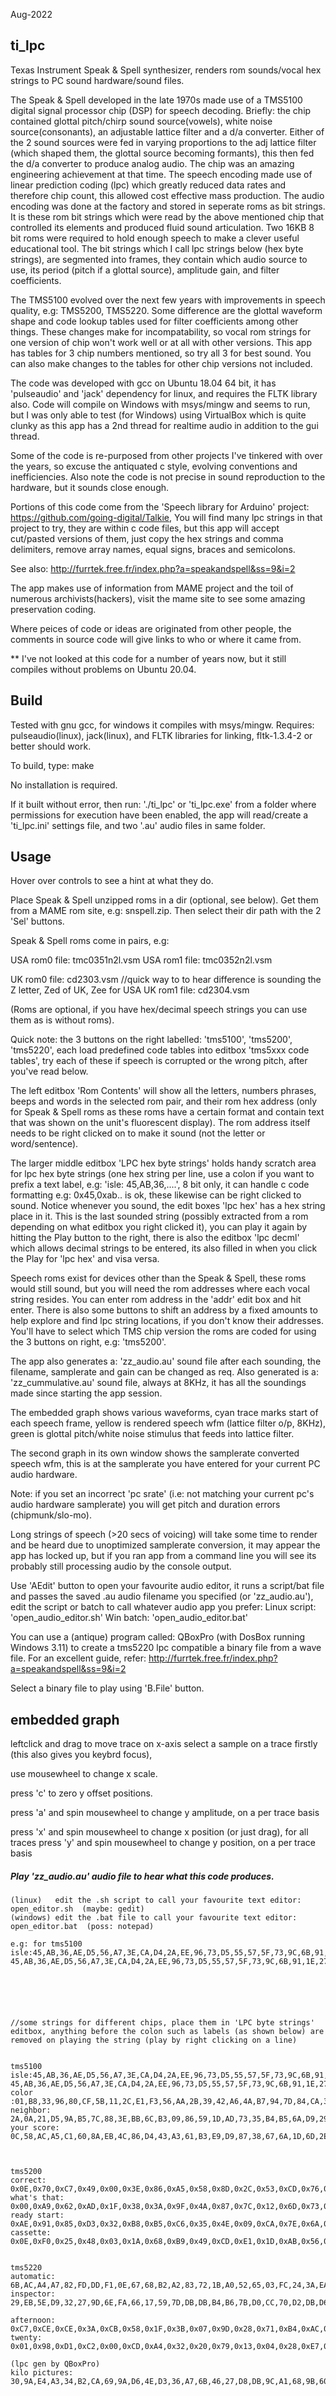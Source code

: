 Aug-2022

## ti_lpc
Texas Instrument Speak & Spell synthesizer, renders rom sounds/vocal hex strings to PC sound hardware/sound files. 

The Speak & Spell developed in the late 1970s made use of a TMS5100 digital signal processor chip (DSP) for speech decoding. Briefly: the chip contained glottal pitch/chirp sound source(vowels), white noise source(consonants), an adjustable lattice filter and a d/a converter. Either of the 2 sound sources were fed in varying proportions to the adj lattice filter (which shaped them, the glottal source becoming formants), this then fed the d/a converter to produce analog audio. The chip was an amazing engineering achievement at that time. The speech encoding made use of linear prediction coding (lpc) which greatly reduced data rates and therefore chip count, this allowed cost effective mass production. The audio encoding was done at the factory and stored in seperate roms as bit strings. It is these rom bit strings which were read by the above mentioned chip that controlled its elements and produced fluid sound articulation. Two 16KB 8 bit roms were required to hold enough speech to make a clever useful educational tool. The bit strings which I call lpc strings below (hex byte strings), are segmented into frames, they contain which audio source to use, its period (pitch if a glottal source), amplitude gain, and filter coefficients.

The TMS5100 evolved over the next few years with improvements in speech quality, e.g: TMS5200, TMS5220. Some difference are the glottal waveform shape and code lookup tables used for filter coefficients among other things. These changes make for incompatability, so vocal rom strings for one version of chip won't work well or at all with other versions. This app has tables for 3 chip numbers mentioned, so try all 3 for best sound. You can also make changes to the tables for other chip versions not included.

The code was developed with gcc on Ubuntu 18.04 64 bit, it has 'pulseaudio' and 'jack' dependency for linux, and requires the FLTK library also. Code will compile on Windows with msys/mingw and seems to run, but I was only able to test (for Windows) using VirtualBox which is quite clunky as this app has a 2nd thread for realtime audio in addition to the gui thread.

Some of the code is re-purposed from other projects I've tinkered with over the years, so excuse the antiquated c style, evolving conventions and inefficiencies.
Also note the code is not precise in sound reproduction to the hardware, but it sounds close enough.

Portions of this code come from the 'Speech library for Arduino' project:  https://github.com/going-digital/Talkie,
You will find many lpc strings in that project to try, they are within c code files, but this app will accept cut/pasted versions of them, just copy the hex strings and comma delimiters, remove array names, equal signs, braces and semicolons.

See also: http://furrtek.free.fr/index.php?a=speakandspell&ss=9&i=2

The app makes use of information from MAME project and the toil of numerous archivists(hackers), visit the mame site to see some amazing preservation coding.

Where peices of code or ideas are originated from other people, the comments in source code will give links to who or where it came from.


** I've not looked at this code for a number of years now, but it still compiles without problems on Ubuntu 20.04.




## Build
Tested with gnu gcc, for windows it compiles with msys/mingw. 
Requires: pulseaudio(linux), jack(linux), and FLTK libraries for linking, fltk-1.3.4-2 or better should work.

To build, type: make

No installation is required.

If it built without error, then run: './ti_lpc' or 'ti_lpc.exe' from a folder where permissions for execution have been enabled, the app will read/create a 'ti_lpc.ini' settings file, and two '.au' audio files in same folder.



## Usage
Hover over controls to see a hint at what they do.

Place Speak & Spell unzipped roms in a dir (optional, see below). Get them from a MAME rom site, e.g: snspell.zip. Then select their dir path with the 2 'Sel' buttons.

Speak & Spell roms come in pairs, e.g: 

USA rom0 file: tmc0351n2l.vsm 
USA rom1 file: tmc0352n2l.vsm

UK rom0 file: cd2303.vsm					//quick way to to hear difference is sounding the Z letter, Zed of UK, Zee for USA
UK rom1 file: cd2304.vsm

(Roms are optional, if you have hex/decimal speech strings you can use them as is without roms).


Quick note: the 3 buttons on the right labelled: 'tms5100', 'tms5200', 'tms5220', each load predefined code tables into editbox 'tms5xxx code tables', try each of these if speech is corrupted or the wrong pitch, after you've read below.


The left editbox 'Rom Contents' will show all the letters, numbers phrases, beeps and words in the selected rom pair, and their rom hex address (only for Speak & Spell roms as these roms have a certain format and contain text that was shown on the unit's fluorescent display). The rom address itself needs to be right clicked on to make it sound (not the letter or word/sentence). 

The larger middle editbox 'LPC hex byte strings' holds handy scratch area for lpc hex byte strings (one hex string per line, use a colon if you want to prefix a text label, e.g: 'isle: 45,AB,36,....', 8 bit only, it can handle c code formatting e.g: 0x45,0xab.. is ok, these likewise can be right clicked to sound. Notice whenever you sound, the edit boxes 'lpc hex' has a hex string place in it. This is the last sounded string (possibly extracted from a rom depending on what editbox you right clicked it), you can play it again by hitting the Play button to the right, there is also the editbox 'lpc decml' which allows decimal strings to be entered, its also filled in when you click the Play for 'lpc hex' and visa versa.  

Speech roms exist for devices other than the Speak & Spell, these roms would still sound, but you will need the rom addresses where each vocal string resides.
You can enter rom address in the 'addr' edit box and hit enter. There is also some buttons to shift an address by a fixed amounts to help explore and find lpc string locations, if you don't know their addresses. You'll have to select which TMS chip version the roms are coded for using the 3 buttons on right, e.g: 'tms5200'.

The app also generates a: 'zz_audio.au' sound file after each sounding, the filename, samplerate and gain can be changed as req. Also generated is a: 'zz_cummulative.au' sound file, always at 8KHz, it has all the soundings made since starting the app session.

The embedded graph shows various waveforms, cyan trace marks start of each speech frame, yellow is rendered speech wfm (lattice filter o/p, 8KHz), green is glottal pitch/white noise stimulus that feeds into lattice filter.

The second graph in its own window shows the samplerate converted speech wfm, this is at the samplerate you have entered for your current PC audio hardware.

Note: if you set an incorrect 'pc srate' (i.e: not matching your current pc's audio hardware samplerate) you will get pitch and duration errors (chipmunk/slo-mo).

Long strings of speech (>20 secs of voicing) will take some time to render and be heard due to unoptimized samplerate conversion, it may appear the app has locked up, but if you ran app from a command line you will see its probably still processing audio by the console output.

Use 'AEdit' button to open your favourite audio editor, it runs a script/bat file and passes the saved .au audio filename you specified (or 'zz_audio.au'), edit the script or batch to call whatever audio app you prefer:
Linux script: 'open_audio_editor.sh'
Win batch: 'open_audio_editor.bat'


You can use a (antique) program called: QBoxPro (with DosBox running Windows 3.11) to create a tms5220 lpc compatible a binary file from a wave file. For an excellent guide, refer: http://furrtek.free.fr/index.php?a=speakandspell&ss=9&i=2

Select a binary file to play using 'B.File' button.



## embedded graph

leftclick and drag to move trace on x-axis
select a sample on a trace firstly (this also gives you keybrd focus),

use mousewheel to change x scale.

press 'c' to zero y offset positions.

press 'a' and spin mousewheel to change y amplitude, on a per trace basis

press 'x' and spin mousewheel to change x position (or just drag), for all traces 
press 'y' and spin mousewheel to change y position, on a per trace basis


##### Play 'zz_audio.au' audio file to hear what this code produces.

```
(linux)   edit the .sh script to call your favourite text editor: open_editor.sh  (maybe: gedit)
(windows) edit the .bat file to call your favourite text editor: open_editor.bat  (poss: notepad)

e.g: for tms5100
isle:45,AB,36,AE,D5,56,A7,3E,CA,D4,2A,EE,96,73,D5,55,57,5F,73,9C,6B,91,1E,27,FB,04,9F,34,A3,C6,CE,89,29,9A,A5,5F,EC,13,73,72,0D,CF,27,37,DE,7E,46,32,19,29,FA,FA,8C,20,B2,9A,7D,F3,9A,89,7B,8F,70,EF,36,13,F3,39,A5,DE,69,46,1A,3B,82,BB,F3,AC,73,CC,40,A2,43,44,4A,9F,76,3E,00,00,95 45,AB,36,AE,D5,56,A7,3E,CA,D4,2A,EE,96,73,D5,55,57,5F,73,9C,6B,91,1E,27,FB,04,9F,34,A3,C6,CE,89,29,9A,A5,5F,EC,13,73,72,0D,CF,27,37,DE,7E,46,32,19,29,FA,FA,8C,20,B2,9A,7D,F3,9A,89,7B,8F,70,EF,36,13,F3,39,A5,DE,69,46,1A,3B,82,BB,F3,AC,73,CC,40,A2,43,44,4A,9F,76,3E






//some strings for different chips, place them in 'LPC byte strings' editbox, anything before the colon such as labels (as shown below) are removed on playing the string (play by right clicking on a line)


tms5100
isle:45,AB,36,AE,D5,56,A7,3E,CA,D4,2A,EE,96,73,D5,55,57,5F,73,9C,6B,91,1E,27,FB,04,9F,34,A3,C6,CE,89,29,9A,A5,5F,EC,13,73,72,0D,CF,27,37,DE,7E,46,32,19,29,FA,FA,8C,20,B2,9A,7D,F3,9A,89,7B,8F,70,EF,36,13,F3,39,A5,DE,69,46,1A,3B,82,BB,F3,AC,73,CC,40,A2,43,44,4A,9F,76,3E,00,00,95 45,AB,36,AE,D5,56,A7,3E,CA,D4,2A,EE,96,73,D5,55,57,5F,73,9C,6B,91,1E,27,FB,04,9F,34,A3,C6,CE,89,29,9A,A5,5F,EC,13,73,72,0D,CF,27,37,DE,7E,46,32,19,29,FA,FA,8C,20,B2,9A,7D,F3,9A,89,7B,8F,70,EF,36,13,F3,39,A5,DE,69,46,1A,3B,82,BB,F3,AC,73,CC,40,A2,43,44,4A,9F,76,3E
color :01,B8,33,96,80,CF,5B,11,2C,E1,F3,56,AA,2B,39,42,A6,4A,B7,94,7D,84,CA,39,54,5D,E7,CA,A5,64,AF,A2,EC,34,C3,4A,57,2B,DC,71,47,54,36,C7,A0,6A,9F,AC,6A,99,E6,C4,3A,C5,F8,36,A9,6A,78,BA,B5,65,D2,95,F1,F6,31,DC,15,5D,C9,45,73,EC,39,67,5F,7E,E9,F5,88,12,0B,44,B5,19 
neighbor: 2A,0A,21,D5,9A,B5,7C,88,3E,BB,6C,B3,09,86,59,1D,AD,73,35,B4,B5,6A,D9,29,F4,AA,A5,9C,24,9B,0E,41,57,6D,BD,B4,D3,A8,33,69,78,EA,6E,44,E0,34,A3,24,B3,B2,A4,3A,C5,5A,74,E4,25,86,9E,5A,B6,97,6D,CC,D6,CC,D2,4B,EB,F6,B1,B5,5B,9F,3A,EB,AA,37,DF,B4,DD,0B,C9,94,6E,EA,BA,67,5A,29,6B,1E
your score: 0C,58,AC,A5,C1,60,8A,EB,4C,86,D4,43,A3,61,B3,E9,D9,87,38,67,6A,1D,6D,2E,3E,C8,06,57,5D,6B,B2,90,8E,66,FA,92,76,60,33,C4,6C,25,ED,22,6E,AB,73,4A,BE,43,43,B4,A0,88,A6,87,25,EB,26,91,8B,0F,CF,C6,D4,2C,6F,5D,31,44,C4,EA,D9,59,73,88,55,5C,D0,CA,5B,02,73,B5,27,30,FA,B8,07,43,6B,EF,1A,6D,6D,9B,91,C3,35,43,BA,2C,A3,63,9A,37,A7,D9,B6,BB,E6,9C,74,77,CB,58,01,8C,51,11,C0,79,15,09,CC,D7,19,01,06,02,04,37,D3,BC,96,15,16,EA,B7,45,BE,DD,5D,AA,51,2B,7C,66,98,66,A7,D6,95,EE,09,55,7F,6D,88,3C,69,66,79,EA,E8,A3,4D,DD,4A,CB,AC,6F,5A,BA,B9,4E,DB,5E,BF,F4,42,20,8C,56,04,5C,33,C5,E0,01



tms5200
correct: 0x0E,0x70,0xC7,0x49,0x00,0x3E,0x86,0xA5,0x58,0x8D,0x2C,0x53,0xCD,0x76,0x8B,0x56,0x98,0x23,0x95,0xA2,0x99,0x6B,0x95,0x9B,0xDA,0xAC,0xCA,0x27,0x6D,0xF1,0x8D,0xBD,0xAB,0x59,0xF7,0x26,0xB5,0xBE,0x73,0x79,0x4D,0x90,0xDC,0xB9,0x21,0x0C,0x28,0x8F,0x91,0x29,0x47,0x00,0x00,0x01,0x0C,0xED,0xAA,0x80,0xE5,0xA2,0x05,0xD0,0x74,0x3B,0x02,0xBC,0x4B,0x7A,0x00,0x00
what's that: 0x00,0xA9,0x62,0xAD,0x1F,0x38,0x3A,0x9F,0x4A,0x87,0x7C,0x12,0x6D,0x73,0x2A,0xE7,0xE3,0x4D,0x3D,0xF5,0x29,0x6C,0xCF,0x64,0xAF,0xC4,0x37,0x6F,0x55,0xD0,0x69,0x92,0xEA,0x24,0x00,0x59,0x85,0x1B,0x20,0x84,0x34,0x06,0xF8,0xEC,0x82,0x00,0xED,0xCC,0x52,0xC1,0x6A,0x46,0x6A,0x26,0x3E,0x75,0x54,0x99,0x62,0xD2,0x7D,0x34,0x45,0x44,0xB1,0x72,0x7E,0x07,0x68,0x5C,0xE3,0x00,0x0F,0x6C,0x0D,0x50,0x00,0x19,0x01,0x34,0x71,0x76,0x45,0x8B,0x13,0x66,0x22,0x77,0x54,0xDE,0xBB,0xAB,0xF2,0xEA,0x53,0xF9,0x10,0x61,0x6A,0x6F,0x4E,0xE5,0x9A,0x87,0xC6,0x4C,0x39,0x45,0x8C,0x65,0x66,0xFE,0x78,0x65,0x3E,0xA7,0x7A,0x44,0xE9,0x95,0x85,0x5C,0xEA,0x1E,0x95,0x47,0x11,0x4B,0x99,0x69,0x4C,0x01,0x07,0x0C,0x13,0xA1,0x81,0x07,0x00,0x00
ready start: 0xAE,0x91,0x85,0xD3,0x32,0xB8,0xB5,0xC6,0x35,0x4E,0x09,0xCA,0x7E,0x6A,0xDF,0xB9,0xCC,0xB4,0xFB,0xA9,0xE2,0xD4,0x30,0xD5,0xEE,0xB7,0x5A,0x55,0xEA,0x5A,0x10,0x99,0xA5,0x55,0x31,0x1B,0x1B,0x4E,0xA6,0x55,0xE5,0xAE,0xCA,0xD2,0x9D,0x5A,0x55,0xA6,0x08,0x49,0x2D,0x8D,0xB5,0x6C,0x11,0xB0,0x54,0x9A,0x06,0x0C,0xB0,0x8C,0x45,0x29,0xBC,0x4A,0x53,0xCB,0x4E,0xA5,0xA9,0xC2,0x4C,0xD5,0xF2,0x1A,0xA0,0x03,0x35,0x05,0xFC,0xA9,0x6C,0x01,0x05,0xFC,0x1D,0x0C,0x10,0x80,0xA6,0xD2,0x4F,0x1E,0x43,0x44,0x86,0xB4,0xBD,0xC5,0xAD,0x4E,0xE5,0x8B,0x77,0x18,0x37,0x59,0x85,0x9F,0xE6,0xA5,0xBA,0x78,0x67,0x33,0x6D,0x91,0x9F,0x22,0x1D,0xE6,0xD0,0x45,0xDA,0x49,0x46,0xB8,0x2C,0x00,0x03,0x64,0x19,0xCA,0x80,0x26,x9B,0x11,0xE0,0x12,0x33,0x00,0xC0,0x03,0x00,0x00
cassette: 0x0E,0xF0,0x25,0x48,0x03,0x1A,0x68,0xB9,0x49,0xCD,0xE1,0x1D,0xAB,0x56,0x06,0x58,0xD6,0xCD,0x02,0x16,0x70,0xC0,0xB7,0x19,0x16,0x90,0x40,0xAB,0xDC,0x30,0xF7,0xE8,0xBA,0xBB,0xDE,0xF5,0x6C,0x46,0xED,0x9A,0x85,0x79,0xC7,0xA9,0x95,0xAC,0x40,0x03,0x1E,0x20,0x80,0x54,0xA9,0x18,0x78


tms5220
automatic: 6B,AC,A4,A7,82,FD,DD,F1,0E,67,68,B2,A2,83,72,1B,A0,52,65,03,FC,24,3A,EA,AD,CD,D5,4C,DB,A9,AB,76,4B,93,2D,67,28,A2,CC,C2,F3,8C,21,2B,D7,70,C9,D8,86,4A,8D,C6,35,49,E9,8B,54,29,76,37,63,C8,CE,DD,54,6A,9D,BA,C6,D2,D2,58,72,AB,5B,DE,72,35,35,5B,84,54,6D,D3,EE,90,11,EA,4E,5A,5B,53,AA,B3,2F,B9,D3,59,BB,6B,E5,94,35,7B,6F,E7,34,AD,D8,BA,17,81,22,94,BB,88,6C,00,03,B4,12,22,01,0E,FC,3F,62,13,7E,23,4C,22
inspector: 29,EB,5E,D9,32,27,9D,6E,FA,66,17,59,7D,DB,DB,B4,B6,7B,D0,CC,70,D2,DB,D6,0D,C7,38,AC,4D,D2,F0,0D,B3,A9,BB,73,C0,4F,E9,11,F0,80,02,86,52,01,03,44,EA,7A,A2,1A,43,D3,6C,F3,4D,6F,DA,B2,56,0C,82,AD,31,29,44,28,77,11,D9,00,E0,80,ED,3C,46,5F,EB,A0,B4,F8,2D,53,F5,27,B0,EC,3F,6F,69,2F,B1,50,4E,F2,86,B3,86,13,18,F5,17,DF,F0,96,65,58,C9,59,FC,F7,FF,6E,8A,42,6C,D5,9A

afternoon: 0xC7,0xCE,0xCE,0x3A,0xCB,0x58,0x1F,0x3B,0x07,0x9D,0x28,0x71,0xB4,0xAC,0x9C,0x74,0x5A,0x42,0x55,0x33,0xB2,0x93,0x0A,0x09,0xD4,0xC5,0x9A,0xD6,0x44,0x45,0xE3,0x38,0x60,0x9A,0x32,0x05,0xF4,0x18,0x01,0x09,0xD8,0xA9,0xC2,0x00,0x5E,0xCA,0x24,0xD5,0x5B,0x9D,0x4A,0x95,0xEA,0x34,0xEE,0x63,0x92,0x5C,0x4D,0xD0,0xA4,0xEE,0x58,0x0C,0xB9,0x4D,0xCD,0x42,0xA2,0x3A,0x24,0x37,0x25,0x8A,0xA8,0x8E,0xA0,0x53,0xE4,0x28,0x23,0x26,0x13,0x72,0x91,0xA2,0x76,0xBB,0x72,0x38,0x45,0x0A,0x46,0x63,0xCA,0x69,0x27,0x39,0x58,0xB1,0x8D,0x60,0x1C,0x34,0x1B,0x34,0xC3,0x55,0x8E,0x73,0x45,0x2D,0x4F,0x4A,0x3A,0x26,0x10,0xA1,0xCA,0x2D,0xE9,0x98,0x24,0x0A,0x1E,0x6D,0x97,0x29,0xD2,0xCC,0x71,0xA2,0xDC,0x86,0xC8,0x12,0xA7,0x8E,0x08,0x85,0x22,0x8D,0x9C,0x43,0xA7,0x12,0xB2,0x2E,0x50,0x09,0xEF,0x51,0xC5,0xBA,0x28,0x58,0xAD,0xDB,0xE1,0xFF,0x030xC7,0xCE,0xCE,0x3A,0xCB,0x58,0x1F,0x3B,0x07,0x9D,0x28,0x71,0xB4,0xAC,0x9C,0x74,0x5A,0x42,0x55,0x33,0xB2,0x93,0x0A,0x09,0xD4,0xC5,0x9A,0xD6,0x44,0x45,0xE3,0x38,0x60,0x9A,0x32,0x05,0xF4,0x18,0x01,0x09,0xD8,0xA9,0xC2,0x00,0x5E,0xCA,0x24,0xD5,0x5B,0x9D,0x4A,0x95,0xEA,0x34,0xEE,0x63,0x92,0x5C,0x4D,0xD0,0xA4,0xEE,0x58,0x0C,0xB9,0x4D,0xCD,0x42,0xA2,0x3A,0x24,0x37,0x25,0x8A,0xA8,0x8E,0xA0,0x53,0xE4,0x28,0x23,0x26,0x13,0x72,0x91,0xA2,0x76,0xBB,0x72,0x38,0x45,0x0A,0x46,0x63,0xCA,0x69,0x27,0x39,0x58,0xB1,0x8D,0x60,0x1C,0x34,0x1B,0x34,0xC3,0x55,0x8E,0x73,0x45,0x2D,0x4F,0x4A,0x3A,0x26,0x10,0xA1,0xCA,0x2D,0xE9,0x98,0x24,0x0A,0x1E,0x6D,0x97,0x29,0xD2,0xCC,0x71,0xA2,0xDC,0x86,0xC8,0x12,0xA7,0x8E,0x08,0x85,0x22,0x8D,0x9C,0x43,0xA7,0x12,0xB2,0x2E,0x50,0x09,0xEF,0x51,0xC5,0xBA,0x28,0x58,0xAD,0xDB,0xE1,0xFF,0x03
twenty: 0x01,0x98,0xD1,0xC2,0x00,0xCD,0xA4,0x32,0x20,0x79,0x13,0x04,0x28,0xE7,0x92,0xDC,0x70,0xCC,0x5D,0xDB,0x76,0xF3,0xD2,0x32,0x0B,0x0B,0x5B,0xC3,0x2B,0xCD,0xD4,0xDD,0x23,0x35,0xAF,0x44,0xE1,0xF0,0xB0,0x6D,0x3C,0xA9,0xAD,0x3D,0x35,0x0E,0xF1,0x0C,0x8B,0x28,0xF7,0x34,0x01,0x68,0x22,0xCD,0x00,0xC7,0xA4,0x04,0xBB,0x32,0xD6,0xAC,0x56,0x9C,0xDC,0xCA,0x28,0x66,0x53,0x51,0x70,0x2B,0xA5,0xBC,0x0D,0x9A,0xC1,0xEB,0x14,0x73,0x37,0x29,0x19,0xAF,0x33,0x8C,0x3B,0xA7,0x24,0xBC,0x42,0xB0,0xB7,0x59,0x09,0x09,0x3C,0x96,0xE9,0xF4,0x58,0xFF,0x0F0x01,0x98,0xD1,0xC2,0x00,0xCD,0xA4,0x32,0x20,0x79,0x13,0x04,0x28,0xE7,0x92,0xDC,0x70,0xCC,0x5D,0xDB,0x76,0xF3,0xD2,0x32,0x0B,0x0B,0x5B,0xC3,0x2B,0xCD,0xD4,0xDD,0x23,0x35,0xAF,0x44,0xE1,0xF0,0xB0,0x6D,0x3C,0xA9,0xAD,0x3D,0x35,0x0E,0xF1,0x0C,0x8B,0x28,0xF7,0x34,0x01,0x68,0x22,0xCD,0x00,0xC7,0xA4,0x04,0xBB,0x32,0xD6,0xAC,0x56,0x9C,0xDC,0xCA,0x28,0x66,0x53,0x51,0x70,0x2B,0xA5,0xBC,0x0D,0x9A,0xC1,0xEB,0x14,0x73,0x37,0x29,0x19,0xAF,0x33,0x8C,0x3B,0xA7,0x24,0xBC,0x42,0xB0,0xB7,0x59,0x09,0x09,0x3C,0x96,0xE9,0xF4,0x58,0xFF,0x0F

(lpc gen by QBoxPro)
kilo pictures: 30,9A,E4,A3,34,B2,CA,69,9A,D6,4E,D3,36,A7,6B,46,27,D8,DB,9C,A1,68,9B,60,6F,73,FA,22,6D,53,B4,CD,19,A2,CA,75,D6,35,67,08,B2,36,94,9B,8C,C1,9B,1E,15,A9,3B,06,AB,66,CC,38,4E,1B,8D,9E,09,95,C8,63,B4,A6,27,94,E3,8E,C1,DA,9A,54,4A,72,7A,EF,B2,53,A9,CD,E9,7D,F0,4A,E3,CE,A7,8B,59,33,D1,FA,9C,26,65,AE,60,DB,7C,9A,58,38,53,62,F3,69,52,C1,4A,8D,4D,A7,CA,05,2B,B5,56,9F,2A,57,EC,D0,5E,7D,AA,5C,B0,DD,6B,F1,29,4B,C3,72,EF,45,A7,AC,03,43,35,17,9F,B2,56,34,F3,58,9C,DC,12,D9,2C,B3,C9,28,87,63,67,8B,3A,AB,2A,96,4D,66,EA,AC,AA,78,11,E9,8D,3B,BA,62,9D,B4,66,4A,1B,32,4E,F7,AE,49,06,28,20,C7,00,57,89,3A,E0,18,09,07,54,9E,36,FA,2C,C3,23,B8,69,EB,BD,ED,30,D7,C6,AD,B7,AE,D3,83,5A,8F,CE,A5,8C,70,EE,BC,BA,90,2D,43,F5,F5,E9,53,E4,6A,D5,D5,A7,CF,91,B2,C3,1E,9F,3E,05,B5,A8,5C,72,FA,62,CC,2D,7A,6E,E9,B3,4A,B5,CC,3A,0C,08,D6,42,00,49,69,3A,20,5A,CD,33,F4,A0,A9,54,73,4F,5F,9D,26,CB,CC,2D,63,B2,1A,92,5B,25,8C,45,9B,AB,47,9D,30,76,A3,A6,E6,4D,04,D0,BC,AA,01,92,D6,38,4D,0B,56,AC,55,F7,74,2D,78,93,75,DD,D3,17,E7,25,39,51,CF,90,4D,B4,7B,D7,39,43,31,DE,62,53,FB,F4,D9,75,A8,77,DD,D3,67,55,65,5A,73,4E,9F,74,95,69,D7,3D,5D,B2,63,EA,3D,E5,F4,59,66,9A,54,DD,D1,0F,9C,A9,EA,4D,14,50,60,85,02,26,B6,18,DD,64,61,6E,5E,65,75,49,65,88,77,94,D1,25,19,21,DA,56,DB,90,84,A5,78,3A,2D,43,14,5A,12,E1,34,F5,4E,44,B9,47,EC,30,78,9E,99,69,71,DD,12,A9,56,86,C5,05,18,C9,F4,E5,1C,D6,64,24,2D,A8,4A,D4,DC,53,F7,A2,C6,96,F7,4E,D3,2A,99,56,CF,3D,4D,2B,68,9E,33,A5,8C,AD,A1,6A,F4,1C,06,38,23,25,80,22,39,1C,30,93,8A,03,D6,9A,08,C0,DC,53,01,98,BB,22,00,63,AA,1A,A0,37,F6,33,B5,46,66,D6,4B,CF,5C,33,46,46,2F,6E,73,0A,94,5D,3D,A9,CD,B5,B0,9A,46,93,36,97,40,11,D1,4B,DA,5C,1D,9B,56,D5,29,73,93,12,5A,3D,47,01,15,6A,28,E0,2B,52,05,7C,A7,22,80,AB,8C,05,70,8C,89,00,8E,30,13,C0,12,A6,04,E8,C2,ED,01











//some TMS5xxx code tables

chirp=0, 42, 212, 50, 178, 18, 37, 20, 2, 225, 197, 2, 95, 90, 5, 15, 38, 252, 165, 165, 214, 221, 220, 252, 37, 43, 34, 33, 15, 255, 248, 238, 237, 239, 247, 246, 250, 0, 3, 2, 1, 0, 0, 0, 0, 0, 0, 0, 0, 0
energy=0, 0, 1, 1, 2, 3, 5, 7, 10, 15, 21, 30, 43, 61, 86, 0
pitch_count=32
pitch=0, 41, 43, 45, 47, 49, 51, 53, 55, 58, 60, 63, 66, 70, 73, 76, 79, 83, 87, 90, 94, 99, 103, 107, 112, 118, 123, 129, 134, 140, 147, 153
k0=-501, -497, -493, -488, -480, -471, -460, -446, -427, -405, -378, -344, -305, -259, -206, -148, -86, -21, 45, 110, 171, 227, 277, 320, 357, 388, 413, 434, 451, 464, 474, 498
k1=-349, -328, -305, -280, -252, -223, -192, -158, -124, -88, -51, -14, 23, 60, 97, 133, 167, 199, 230, 259, 286, 310, 333, 354, 372, 389, 404, 417, 429, 439, 449, 506
k2=-397, -365, -327, -282, -229, -170, -104, -36, 35, 104, 169, 228, 281, 326, 364, 396
k3=-369, -334, -293, -245, -191, -131, -67, -1, 64, 128, 188, 243, 291, 332, 367, 397
k4=-319, -286, -250, -211, -168, -122, -74, -25, 24, 73, 121, 167, 210, 249, 285, 318
k5=-290, -252, -209, -163, -114, -62, -9, 44, 97, 147, 194, 238, 278, 313, 344, 371
k6=-291, -256, -216, -174, -128, -80, -31, 19, 69, 117, 163, 206, 246, 283, 316, 345
k7=-218, -133, -38, 59, 152, 235, 305, 361
k8=-226, -157, -82, -3, 76, 151, 220, 280
k9=-179, -122, -61, 1, 62, 123, 179, 231




chirp_hx=0x00, 0x03, 0x0f, 0x28, 0x4c, 0x6c, 0x71, 0x50, 0x25, 0x26, 0x4c, 0x44, 0x1a, 0x32, 0x3b, 0x13, 0x37, 0x1a, 0x25, 0x1f, 0x1d, 0x00, 0x00, 0x00, 0x00, 0x00, 0x00, 0x00, 0x00, 0x00, 0x00, 0x00, 0x00, 0x00, 0x00, 0x00, 0x00, 0x00, 0x00, 0x00, 0x00, 0x00, 0x00, 0x00, 0x00, 0x00, 0x00, 0x00, 0x00, 0x00, 0x00, 0x00
energy=0,  1,  2,  3,  4,  6,  8, 11, 16, 23, 33, 47, 63, 85, 114, 0
pitch_count=64
pitch=0, 14, 15, 16, 17, 18, 19, 20, 21, 22, 23, 24, 25, 26, 27, 28, 29, 30, 31, 32, 34, 36, 38, 40, 41, 43, 45, 48, 49, 51, 54, 55, 57, 60, 62, 64, 68, 72, 74, 76, 81, 85, 87,  90, 96, 99,103, 107, 112, 117, 122, 127, 133, 139, 145, 151, 157, 164, 171, 178, 186, 194, 202, 211
k0=-501, -498, -495, -490, -485, -478, -469, -459,-446, -431, -412, -389, -362, -331, -295, -253, -207, -156, -102, -45, 13, 70, 126, 179, 228, 272, 311, 345, 374, 399, 420, 437
k1=-376, -357, -335, -312, -286, -258, -227, -195, -161, -124, -87, -49, -10,  29,  68, 106, 143, 178, 212, 243, 272, 299, 324, 346, 366, 384, 400, 414, 427, 438, 448, 506
k2=-407, -381, -349, -311, -268, -218, -162, -102, -39, 25, 89, 149, 206, 257, 302, 341
k3=-290, -252, -209, -163, -114, -62, -9, 44, 97, 147, 194, 238, 278, 313, 344, 371
k4=-318, -283, -245, -202, -156, -107, -56, -3, 49, 101, 150, 196, 239, 278, 313, 344
k5=-193, -152, -109, -65, -20,  26, 71, 115, 158, 198, 235, 270, 301, 330, 355, 377
k6=-254, -218, -180, -140, -97, -53, -8, 36, 81, 124, 165, 204, 240, 274, 304, 332
k7=-205, -112, -10, 92, 187, 269, 336, 387
k8=-249, -183, -110, -32, 48, 126, 198, 261
k9=-190, -133, -73, -10, 53, 115, 173, 227




chirp_hx=0x00, 0x03, 0x0f, 0x28, 0x4c, 0x6c, 0x71, 0x50, 0x25, 0x26, 0x4c, 0x44, 0x1a, 0x32, 0x3b, 0x13, 0x37, 0x1a, 0x25, 0x1f, 0x1d, 0x00, 0x00, 0x00, 0x00, 0x00, 0x00, 0x00, 0x00, 0x00, 0x00, 0x00, 0x00, 0x00, 0x00, 0x00, 0x00, 0x00, 0x00, 0x00, 0x00, 0x00, 0x00, 0x00, 0x00, 0x00, 0x00, 0x00, 0x00, 0x00, 0x00, 0x00
energy=0,  1,  2,  3,  4,  6,  8, 11, 16, 23, 33, 47, 63, 85, 114, 0
pitch_count=64
pitch=0, 15, 16, 17, 18, 19, 20, 21, 22, 23, 24, 25, 26, 27, 28, 29, 30, 31, 32, 33, 34, 35, 36, 37, 38, 39, 40, 41, 42, 44, 46, 48, 50, 52, 53, 56, 58, 60, 62, 65, 68, 70, 72, 76, 78, 80, 84, 86, 91, 94, 98, 101, 105, 109, 114, 118, 122, 127, 132, 137, 142, 148, 153, 159
k0=-501, -498, -497, -495, -493, -491, -488, -482, -478, -474, -469, -464, -459, -452, -445, -437, -412, -380, -339, -288, -227, -158, -81, -1, 80, 157, 226, 287, 337, 379, 411, 436
k1=-328, -303, -274, -244, -211, -175, -138, -99, -59, -18, 24, 64, 105, 143, 180, 215, 248, 278, 306, 331, 354, 374, 392, 408, 422, 435, 445, 455, 463, 470, 476, 506
k2=-441, -387, -333, -279, -225, -171, -117, -63, -9, 45, 98, 152, 206, 260, 314, 368
k3=-328, -273, -217, -161, -106, -50, 5, 61, 116, 172, 228, 283, 339, 394, 450, 506
k4=-328, -282, -235, -189, -142, -96, -50, -3, 43, 90, 136, 182, 229, 275, 322, 368
k5=-256, -212, -168, -123, -79, -35, 10, 54, 98, 143, 187, 232, 276, 320, 365, 409
k6=-308, -260, -212, -164, -117, -69, -21, 27, 75, 122, 170, 218, 266, 314, 361, 409
k7=-256, -161, -66, 29, 124, 219, 314, 409
k8=-256, -176, -96, -15, 65, 146, 226, 307
k9=-205, -132, -59, 14, 87, 160, 234, 307
```


![ti_lpc_app](ti_lpc_app.jpg)

![rendered_audio](zz_aud.mp4)
